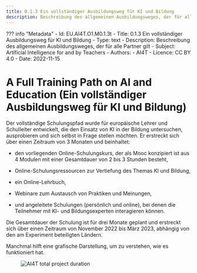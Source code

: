 ```yaml
---
title: 0.1.3 Ein vollständiger Ausbildungsweg für KI und Bildung
description: Beschreibung des allgemeinen Ausbildungsweges, der für alle Partner gilt
---
```

??? info "Metadata"
    - Id: EU.AI4T.O1.M0.1.3t
    - Title: 0.1.3 Ein vollständiger Ausbildungsweg für KI und Bildung
    - Type: text
    - Description: Beschreibung des allgemeinen Ausbildungsweges, der für alle Partner gilt
    - Subject: Artificial Intelligence for and by Teachers
    - Authors:
        - AI4T 
    - Licence: CC BY 4.0
    - Date: 2022-11-15

# A Full Training Path on AI and Education (Ein vollständiger Ausbildungsweg für KI und Bildung)

Der vollständige Schulungspfad wurde für europäische Lehrer und Schulleiter entwickelt, die den Einsatz von KI in der Bildung untersuchen, ausprobieren und sich selbst in Frage stellen möchten. Er erstreckt sich über einen Zeitraum von 3 Monaten und beinhaltet:

- den vorliegenden Online-Schulungskurs, der als Mooc konzipiert ist aus 4 Modulen mit einer Gesamtdauer von 2 bis 3 Stunden besteht,

- Online-Schulungsressourcen zur Vertiefung des Themas KI und Bildung,

- ein Online-Lehrbuch,

- Webinare zum Austausch von Praktiken und Meinungen,

- und angeleitete Schulungen (persönlich und online), bei denen die Teilnehmer mit KI- und Bildungsexperten interagieren können.

Die Gesamtdauer der Schulung ist für drei Monate geplant und erstreckt sich über einen Zeitraum von November 2022 bis März 2023, abhängig von den am Experiment beteiligten Ländern.

Manchmal hilft eine grafische Darstellung, um zu verstehen, wie es funktioniert hat.

<figure>
  <img src="Images/AI4T-Training-pathway-en.png" alt="AI4T total project duration"/>
</figure>

